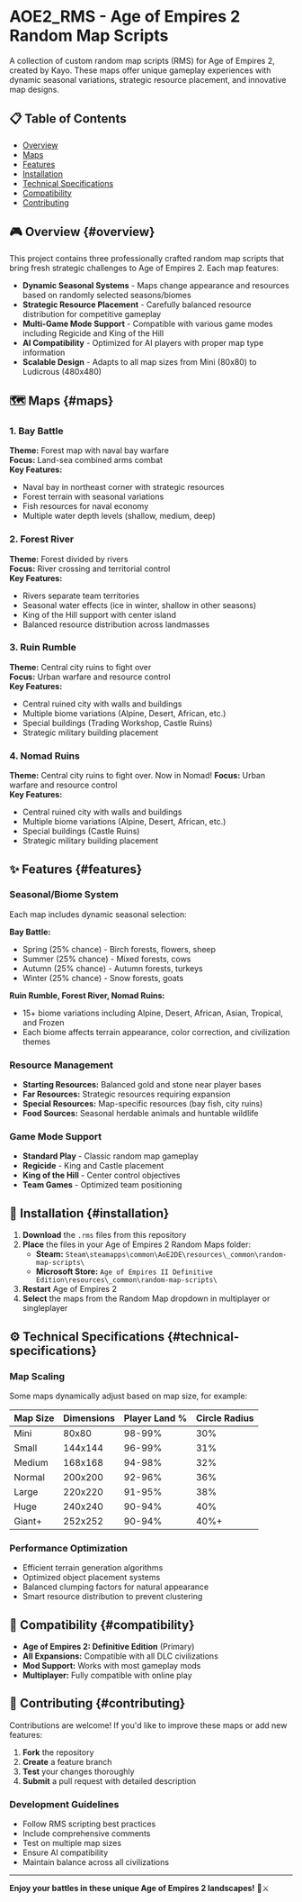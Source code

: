 # AOE2_RMS - Age of Empires 2 Random Map Scripts

A collection of custom random map scripts (RMS) for Age of Empires 2, created by Kayo. These maps offer unique gameplay experiences with dynamic seasonal variations, strategic resource placement, and innovative map designs.

## 📋 Table of Contents

- [Overview](#overview)
- [Maps](#maps)
- [Features](#features)
- [Installation](#installation)
- [Technical Specifications](#technical-specifications)
- [Compatibility](#compatibility)
- [Contributing](#contributing)

## 🎮 Overview {#overview}

This project contains three professionally crafted random map scripts that bring fresh strategic challenges to Age of Empires 2. Each map features:

- **Dynamic Seasonal Systems** - Maps change appearance and resources based on randomly selected seasons/biomes
- **Strategic Resource Placement** - Carefully balanced resource distribution for competitive gameplay
- **Multi-Game Mode Support** - Compatible with various game modes including Regicide and King of the Hill
- **AI Compatibility** - Optimized for AI players with proper map type information
- **Scalable Design** - Adapts to all map sizes from Mini (80x80) to Ludicrous (480x480)

## 🗺️ Maps {#maps}

### 1. Bay Battle

**Theme:** Forest map with naval bay warfare  
**Focus:** Land-sea combined arms combat  
**Key Features:**

- Naval bay in northeast corner with strategic resources
- Forest terrain with seasonal variations
- Fish resources for naval economy
- Multiple water depth levels (shallow, medium, deep)

### 2. Forest River

**Theme:** Forest divided by rivers  
**Focus:** River crossing and territorial control  
**Key Features:**

- Rivers separate team territories
- Seasonal water effects (ice in winter, shallow in other seasons)
- King of the Hill support with center island
- Balanced resource distribution across landmasses

### 3. Ruin Rumble

**Theme:** Central city ruins to fight over  
**Focus:** Urban warfare and resource control  
**Key Features:**

- Central ruined city with walls and buildings
- Multiple biome variations (Alpine, Desert, African, etc.)
- Special buildings (Trading Workshop, Castle Ruins)
- Strategic military building placement

### 4. Nomad Ruins

**Theme:** Central city ruins to fight over. Now in Nomad!
**Focus:** Urban warfare and resource control  
**Key Features:**

- Central ruined city with walls and buildings
- Multiple biome variations (Alpine, Desert, African, etc.)
- Special buildings (Castle Ruins)
- Strategic military building placement

## ✨ Features {#features}

### Seasonal/Biome System

Each map includes dynamic seasonal selection:

**Bay Battle:**

- Spring (25% chance) - Birch forests, flowers, sheep
- Summer (25% chance) - Mixed forests, cows
- Autumn (25% chance) - Autumn forests, turkeys
- Winter (25% chance) - Snow forests, goats

**Ruin Rumble, Forest River, Nomad Ruins:**

- 15+ biome variations including Alpine, Desert, African, Asian, Tropical, and Frozen
- Each biome affects terrain appearance, color correction, and civilization themes

### Resource Management

- **Starting Resources:** Balanced gold and stone near player bases
- **Far Resources:** Strategic resources requiring expansion
- **Special Resources:** Map-specific resources (bay fish, city ruins)
- **Food Sources:** Seasonal herdable animals and huntable wildlife

### Game Mode Support

- **Standard Play** - Classic random map gameplay
- **Regicide** - King and Castle placement
- **King of the Hill** - Center control objectives
- **Team Games** - Optimized team positioning

## 🚀 Installation {#installation}

1. **Download** the `.rms` files from this repository
2. **Place** the files in your Age of Empires 2 Random Maps folder:
   - **Steam:** `Steam\steamapps\common\AoE2DE\resources\_common\random-map-scripts\`
   - **Microsoft Store:** `Age of Empires II Definitive Edition\resources\_common\random-map-scripts\`
3. **Restart** Age of Empires 2
4. **Select** the maps from the Random Map dropdown in multiplayer or singleplayer

## ⚙️ Technical Specifications {#technical-specifications}

### Map Scaling

Some maps dynamically adjust based on map size, for example:

| Map Size | Dimensions | Player Land % | Circle Radius |
|----------|------------|---------------|---------------|
| Mini     | 80x80      | 98-99%        | 30%           |
| Small    | 144x144    | 96-99%        | 31%           |
| Medium   | 168x168    | 94-98%        | 32%           |
| Normal   | 200x200    | 92-96%        | 36%           |
| Large    | 220x220    | 91-95%        | 38%           |
| Huge     | 240x240    | 90-94%        | 40%           |
| Giant+   | 252x252    | 90-94%        | 40%+          |

### Performance Optimization

- Efficient terrain generation algorithms
- Optimized object placement systems
- Balanced clumping factors for natural appearance
- Smart resource distribution to prevent clustering

## 🎯 Compatibility {#compatibility}

- **Age of Empires 2: Definitive Edition** (Primary)
- **All Expansions:** Compatible with all DLC civilizations
- **Mod Support:** Works with most gameplay mods
- **Multiplayer:** Fully compatible with online play

## 🤝 Contributing {#contributing}

Contributions are welcome! If you'd like to improve these maps or add new features:

1. **Fork** the repository
2. **Create** a feature branch
3. **Test** your changes thoroughly
4. **Submit** a pull request with detailed description

### Development Guidelines

- Follow RMS scripting best practices
- Include comprehensive comments
- Test on multiple map sizes
- Ensure AI compatibility
- Maintain balance across all civilizations

---

**Enjoy your battles in these unique Age of Empires 2 landscapes!** 🏰⚔️
